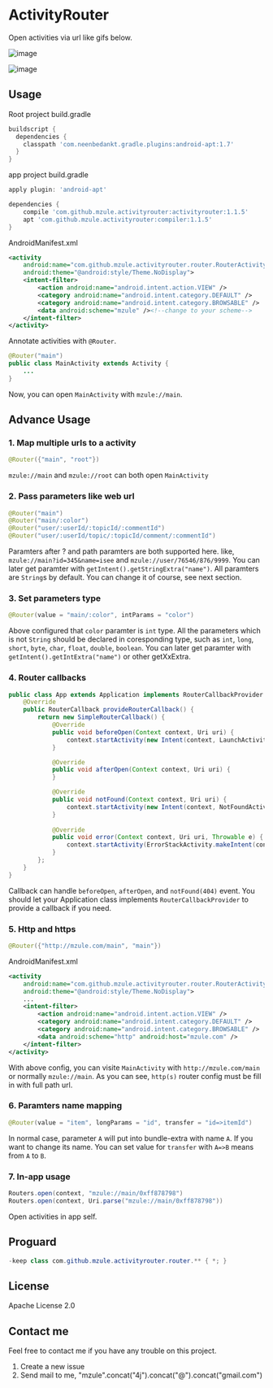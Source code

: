 # ActivityRouter

Open activities via url like gifs below.

![image](https://raw.githubusercontent.com/mzule/ActivityRouter/master/gif/router.gif)

![image](https://raw.githubusercontent.com/mzule/ActivityRouter/master/gif/http.gif)

## Usage

Root project build.gradle

``` groovy
buildscript {
  dependencies {
    classpath 'com.neenbedankt.gradle.plugins:android-apt:1.7'
  }
}
```

app project build.gradle

``` groovy
apply plugin: 'android-apt'

dependencies {
	compile 'com.github.mzule.activityrouter:activityrouter:1.1.5'
	apt 'com.github.mzule.activityrouter:compiler:1.1.5'
}
```

AndroidManifest.xml

``` xml
<activity
    android:name="com.github.mzule.activityrouter.router.RouterActivity"
    android:theme="@android:style/Theme.NoDisplay">
    <intent-filter>
        <action android:name="android.intent.action.VIEW" />
        <category android:name="android.intent.category.DEFAULT" />
        <category android:name="android.intent.category.BROWSABLE" />
        <data android:scheme="mzule" /><!--change to your scheme-->
    </intent-filter>
</activity>
```

Annotate activities with `@Router`.

``` java
@Router("main")
public class MainActivity extends Activity {
	...
}
```

Now, you can open `MainActivity` with `mzule://main`.

## Advance Usage

### 1. Map multiple urls to a activity

``` java
@Router({"main", "root"})
```

`mzule://main` and `mzule://root` can both open `MainActivity`


### 2. Pass parameters like web url

``` java
@Router("main")
@Router("main/:color")
@Router("user/:userId/:topicId/:commentId")
@Router("user/:userId/topic/:topicId/comment/:commentId")
```
Paramters after ? and path paramters are both supported here. like, `mzule://main?id=345&name=isee` and `mzule://user/76546/876/9999`. You can later get paramter with `getIntent().getStringExtra("name")`. All paramters are `String`s by default. You can change it of course, see next section.


### 3. Set parameters type

``` java
@Router(value = "main/:color", intParams = "color")
```
Above configured that `color` paramter is `int` type. All the parameters which is not `String` should be declared in coresponding type, such as `int`, `long`, `short`, `byte`, `char`, `float`, `double`, `boolean`. You can later get paramter with `getIntent().getIntExtra("name")` or other getXxExtra.

### 4. Router callbacks

``` java
public class App extends Application implements RouterCallbackProvider {
    @Override
    public RouterCallback provideRouterCallback() {
        return new SimpleRouterCallback() {
            @Override
            public void beforeOpen(Context context, Uri uri) {
                context.startActivity(new Intent(context, LaunchActivity.class));
            }

            @Override
            public void afterOpen(Context context, Uri uri) {
            }

            @Override
            public void notFound(Context context, Uri uri) {
                context.startActivity(new Intent(context, NotFoundActivity.class));
            }
            
            @Override
            public void error(Context context, Uri uri, Throwable e) {
                context.startActivity(ErrorStackActivity.makeIntent(context, uri, e));
            }
        };
    }
}
```
Callback can handle `beforeOpen`, `afterOpen`, and `notFound(404)` event. You should let your Application class implements `RouterCallbackProvider` to provide a callback if you need.

### 5. Http and https

``` java
@Router({"http://mzule.com/main", "main"})
```

AndroidManifest.xml

``` xml
<activity
    android:name="com.github.mzule.activityrouter.router.RouterActivity"
    android:theme="@android:style/Theme.NoDisplay">
    ...
    <intent-filter>
    	<action android:name="android.intent.action.VIEW" />
    	<category android:name="android.intent.category.DEFAULT" />
    	<category android:name="android.intent.category.BROWSABLE" />
    	<data android:scheme="http" android:host="mzule.com" />
	</intent-filter>
</activity>
```

With above config, you can visite `MainActivity` with `http://mzule.com/main` or normally `mzule://main`. As you can see, `http(s)` router config must be fill in  with full path url.

### 6. Paramters name mapping

``` java
@Router(value = "item", longParams = "id", transfer = "id=>itemId")
```
In normal case, parameter `A` will put into bundle-extra with name `A`. If you want to change its name. You can set value for `transfer` with `A=>B` means from `A` to `B`.

### 7. In-app usage

``` java
Routers.open(context, "mzule://main/0xff878798")
Routers.open(context, Uri.parse("mzule://main/0xff878798"))
```
Open activities in app self.

## Proguard

``` java
-keep class com.github.mzule.activityrouter.router.** { *; }
```

## License

Apache License  2.0

## Contact me

Feel free to contact me if you have any trouble on this project.

1. Create a new issue
1. Send mail to me, "mzule".concat("4j").concat("@").concat("gmail.com")

